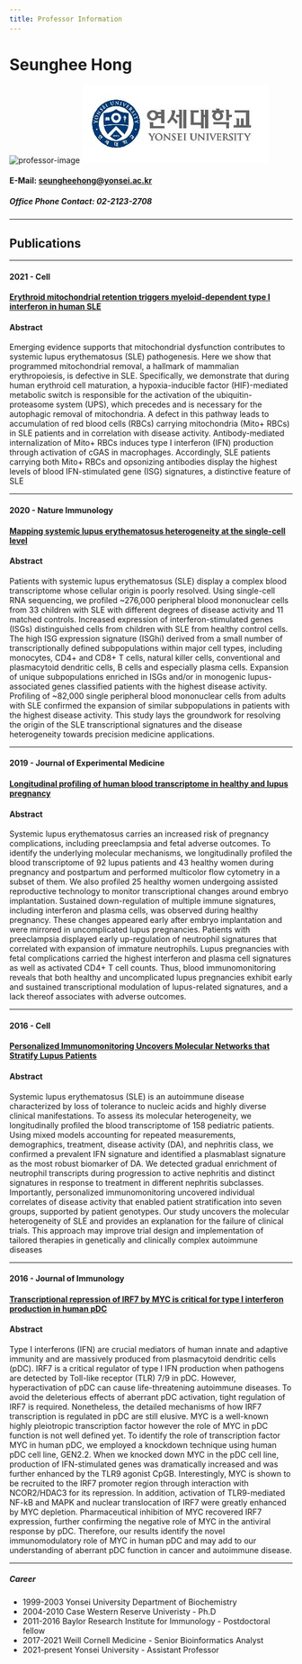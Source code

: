 ```yaml
---
title: Professor Information
---
```


# Seunghee Hong
![professor-image](https://biochem.yonsei.ac.kr/_attach/image/2022/04/thumb_HOadnbamuFNqELFlFWGx.jpg) ![symbol](/assets/images/symbolsmall.jpg)
#### E-Mail: seungheehong@yonsei.ac.kr
##### Office Phone Contact: 02-2123-2708
---
## Publications
---
#### 2021 - Cell
#### [Erythroid mitochondrial retention triggers myeloid-dependent type I interferon in human SLE](https://pubmed.ncbi.nlm.nih.gov/34384544/)

#### Abstract
Emerging evidence supports that mitochondrial dysfunction contributes to systemic lupus erythematosus (SLE) pathogenesis. Here we show that programmed mitochondrial removal, a hallmark of mammalian erythropoiesis, is defective in SLE. Specifically, we demonstrate that during human erythroid cell maturation, a hypoxia-inducible factor (HIF)-mediated metabolic switch is responsible for the activation of the ubiquitin-proteasome system (UPS), which precedes and is necessary for the autophagic removal of mitochondria. A defect in this pathway leads to accumulation of red blood cells (RBCs) carrying mitochondria (Mito+ RBCs) in SLE patients and in correlation with disease activity. Antibody-mediated internalization of Mito+ RBCs induces type I interferon (IFN) production through activation of cGAS in macrophages. Accordingly, SLE patients carrying both Mito+ RBCs and opsonizing antibodies display the highest levels of blood IFN-stimulated gene (ISG) signatures, a distinctive feature of SLE

---
#### 2020 - Nature Immunology
#### [Mapping systemic lupus erythematosus heterogeneity at the single-cell level](https://www.nature.com/articles/s41590-020-0743-0)
#### Abstract
Patients with systemic lupus erythematosus (SLE) display a complex blood transcriptome whose cellular origin is poorly resolved. Using single-cell RNA sequencing, we profiled ~276,000 peripheral blood mononuclear cells from 33 children with SLE with different degrees of disease activity and 11 matched controls. Increased expression of interferon-stimulated genes (ISGs) distinguished cells from children with SLE from healthy control cells. The high ISG expression signature (ISGhi) derived from a small number of transcriptionally defined subpopulations within major cell types, including monocytes, CD4+ and CD8+ T cells, natural killer cells, conventional and plasmacytoid dendritic cells, B cells and especially plasma cells. Expansion of unique subpopulations enriched in ISGs and/or in monogenic lupus-associated genes classified patients with the highest disease activity. Profiling of ~82,000 single peripheral blood mononuclear cells from adults with SLE confirmed the expansion of similar subpopulations in patients with the highest disease activity. This study lays the groundwork for resolving the origin of the SLE transcriptional signatures and the disease heterogeneity towards precision medicine applications.

---
#### 2019 - Journal of Experimental Medicine
#### [Longitudinal profiling of human blood transcriptome in healthy and lupus pregnancy](https://pubmed.ncbi.nlm.nih.gov/30962246/)
#### Abstract
Systemic lupus erythematosus carries an increased risk of pregnancy complications, including preeclampsia and fetal adverse outcomes. To identify the underlying molecular mechanisms, we longitudinally profiled the blood transcriptome of 92 lupus patients and 43 healthy women during pregnancy and postpartum and performed multicolor flow cytometry in a subset of them. We also profiled 25 healthy women undergoing assisted reproductive technology to monitor transcriptional changes around embryo implantation. Sustained down-regulation of multiple immune signatures, including interferon and plasma cells, was observed during healthy pregnancy. These changes appeared early after embryo implantation and were mirrored in uncomplicated lupus pregnancies. Patients with preeclampsia displayed early up-regulation of neutrophil signatures that correlated with expansion of immature neutrophils. Lupus pregnancies with fetal complications carried the highest interferon and plasma cell signatures as well as activated CD4+ T cell counts. Thus, blood immunomonitoring reveals that both healthy and uncomplicated lupus pregnancies exhibit early and sustained transcriptional modulation of lupus-related signatures, and a lack thereof associates with adverse outcomes.

---
#### 2016 - Cell
#### [Personalized Immunomonitoring Uncovers Molecular Networks that Stratify Lupus Patients](https://pubmed.ncbi.nlm.nih.gov/27040498/)

#### Abstract
Systemic lupus erythematosus (SLE) is an autoimmune disease characterized by loss of tolerance to nucleic acids and highly diverse clinical manifestations. To assess its molecular heterogeneity, we longitudinally profiled the blood transcriptome of 158 pediatric patients. Using mixed models accounting for repeated measurements, demographics, treatment, disease activity (DA), and nephritis class, we confirmed a prevalent IFN signature and identified a plasmablast signature as the most robust biomarker of DA. We detected gradual enrichment of neutrophil transcripts during progression to active nephritis and distinct signatures in response to treatment in different nephritis subclasses. Importantly, personalized immunomonitoring uncovered individual correlates of disease activity that enabled patient stratification into seven groups, supported by patient genotypes. Our study uncovers the molecular heterogeneity of SLE and provides an explanation for the failure of clinical trials. This approach may improve trial design and implementation of tailored therapies in genetically and clinically complex autoimmune diseases

---

#### 2016 - Journal of Immunology
#### [Transcriptional repression of IRF7 by MYC is critical for type I interferon production in human pDC](https://www.ncbi.nlm.nih.gov/pmc/articles/PMC5101139/)

#### Abstract
Type I interferons (IFN) are crucial mediators of human innate and adaptive immunity and are massively produced from plasmacytoid dendritic cells (pDC). IRF7 is a critical regulator of type I IFN production when pathogens are detected by Toll-like receptor (TLR) 7/9 in pDC. However, hyperactivation of pDC can cause life-threatening autoimmune diseases. To avoid the deleterious effects of aberrant pDC activation, tight regulation of IRF7 is required. Nonetheless, the detailed mechanisms of how IRF7 transcription is regulated in pDC are still elusive. MYC is a well-known highly pleiotropic transcription factor however the role of MYC in pDC function is not well defined yet. To identify the role of transcription factor MYC in human pDC, we employed a knockdown technique using human pDC cell line, GEN2.2. When we knocked down MYC in the pDC cell line, production of IFN-stimulated genes was dramatically increased and was further enhanced by the TLR9 agonist CpGB. Interestingly, MYC is shown to be recruited to the IRF7 promoter region through interaction with NCOR2/HDAC3 for its repression. In addition, activation of TLR9-mediated NF-kB and MAPK and nuclear translocation of IRF7 were greatly enhanced by MYC depletion. Pharmaceutical inhibition of MYC recovered IRF7 expression, further confirming the negative role of MYC in the antiviral response by pDC. Therefore, our results identify the novel immunomodulatory role of MYC in human pDC and may add to our understanding of aberrant pDC function in cancer and autoimmune disease.

---

##### Career
* 1999-2003 Yonsei University Department of Biochemistry
* 2004-2010 Case Western Reserve Univeristy - Ph.D
* 2011-2016 Baylor Research Institute for Immunology - Postdoctoral fellow
* 2017-2021 Weill Cornell Medicine - Senior Bioinformatics Analyst
* 2021-present Yonsei University - Assistant Professor